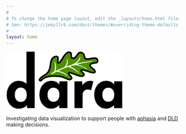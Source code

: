 ```yaml
---
#
# To change the home page layout, edit the _layouts/home.html file.
# See: https://jekyllrb.com/docs/themes/#overriding-theme-defaults
#
layout: home
---
```


<img src="assets/images/dara.png" alt="dara logo" width="320" />

Investigating data visualization to support people with [aphasia]() and [DLD]() making decisions.
